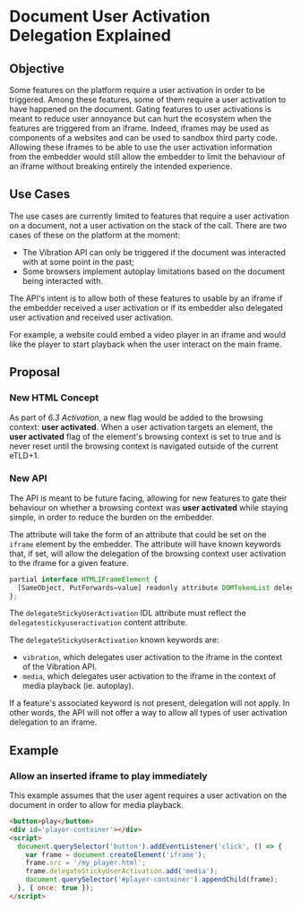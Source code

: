 # Document User Activation Delegation Explained

## Objective

Some features on the platform require a user activation in order to be triggered. Among these features, some of them require a
user activation to have happened on the document. Gating features to user activations is meant to reduce user annoyance but can
hurt the ecosystem when the features are triggered from an iframe. Indeed, iframes may be used as components of a websites
and can be used to sandbox third party code. Allowing these iframes to be able to use the user activation information from the
embedder would still allow the embedder to limit the behaviour of an iframe without breaking entirely the intended
experience.

## Use Cases

The use cases are currently limited to features that require a user activation on a document, not a user activation on the stack of
the call. There are two cases of these on the platform at the moment:
- The Vibration API can only be triggered if the document was interacted with at some point in the past;
- Some browsers implement autoplay limitations based on the document being interacted with.

The API's intent is to allow both of these features to usable by an iframe if the embedder received a user activation or if its
embedder also delegated user activation and received user activation.

For example, a website could embed a video player in an iframe and would like the player to start playback when the user
interact on the main frame.

## Proposal

### New HTML Concept

As part of _6.3 Activation_, a new flag would be added to the browsing context: __user activated__. When a user activation targets an element, the __user activated__ flag of the element's browsing context is set to true and is never reset until the browsing context is navigated outside of the current eTLD+1.

### New API

The API is meant to be future facing, allowing for new features to gate their behaviour on whether a browsing context was __user activated__ while staying simple, in order to reduce the burden on the embedder.

The attribute will take the form of an attribute that could be set on the `iframe` element by the embedder. The attribute
will have known keywords that, if set, will allow the delegation of the browsing context user activation to the iframe for a given feature.

```javascript
partial interface HTMLIFrameElement {
  [SameObject, PutForwards=value] readonly attribute DOMTokenList delegateStickyUserActivation;
};
```

The `delegateStickyUserActivation` IDL attribute must reflect the `delegatestickyuseractivation` content attribute.

The `delegateStickyUserActivation` known keywords are:
 - `vibration`, which delegates user activation to the iframe in the context of the Vibration API.
 - `media`, which delegates user activation to the iframe in the context of media playback (ie. autoplay).

If a feature's associated keyword is not present, delegation will not apply. In other words, the API will not offer a way to
allow all types of user activation delegation to an iframe.

## Example

### Allow an inserted iframe to play immediately

This example assumes that the user agent requires a user activation on the document in order to allow for media playback.

```html
<button>play</button>
<div id='player-container'></div>
<script>
  document.querySelector('button').addEventListener('click', () => {
    var frame = document.createElement('iframe');
    frame.src = '/my_player.html';
    frame.delegateStickyUserActivation.add('media');
    document.querySelector('#player-container').appendChild(frame);
  }, { once: true });
</script>
```
